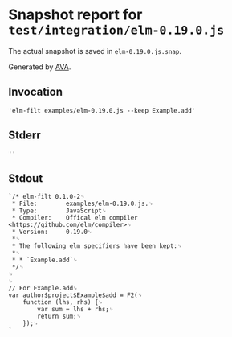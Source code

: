# Snapshot report for `test/integration/elm-0.19.0.js`

The actual snapshot is saved in `elm-0.19.0.js.snap`.

Generated by [AVA](https://ava.li).

## Invocation

    'elm-filt examples/elm-0.19.0.js --keep Example.add'

## Stderr

    ''

## Stdout

    `/* elm-filt 0.1.0-2␊
     * File:        examples/elm-0.19.0.js.␊
     * Type:		JavaScript␊
     * Compiler:    Offical elm compiler <https://github.com/elm/compiler>␊
     * Version:		0.19.0␊
     *␊
     * The following elm specifiers have been kept:␊
     *␊
     * * `Example.add`␊
     */␊
    ␊
    ␊
    // For Example.add␊
    var author$project$Example$add = F2(␊
    	function (lhs, rhs) {␊
    		var sum = lhs + rhs;␊
    		return sum;␊
    	});␊
    `
